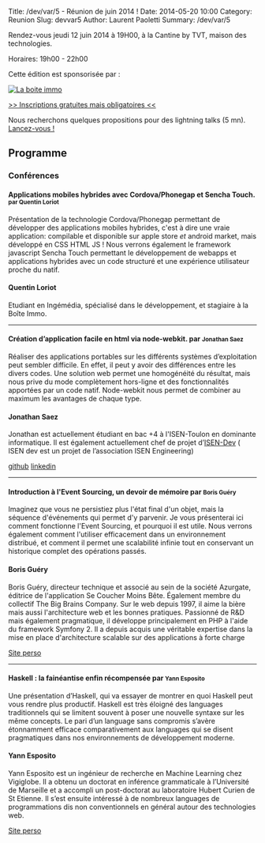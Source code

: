Title: /dev/var/5 - Réunion de juin 2014 !
Date: 2014-05-20 10:00
Category: Reunion
Slug: devvar5
Author: Laurent Paoletti
Summary: /dev/var/5


Rendez-vous jeudi 12 juin 2014 à 19H00, à la Cantine by TVT, maison des technologies.

Horaires: 19h00 - 22h00

Cette édition est sponsorisée par :

[![La boite immo](/static/images/devvar5/la-boite-immo.png)](http://www.la-boite-immo.com/)


[>> Inscriptions gratuites mais obligatoires <<](http://www.eventbrite.fr/e/billets-devvar5-rencontre-des-developpeurs-varois-11678710337)

Nous recherchons  quelques propositions pour des lightning talks (5 mn). [Lancez-vous !](/pages/participer.html)


## Programme


### Conférences

#### Applications mobiles hybrides avec Cordova/Phonegap et Sencha Touch.  <small>par Quentin Loriot</small>

Présentation de la technologie Cordova/Phonegap permettant de développer des applications mobiles hybrides, c'est à dire une vraie application: compilable et disponible sur apple store *et* android market, mais développé en CSS HTML JS !
Nous verrons également le framework javascript Sencha Touch permettant le développement de webapps et applications hybrides avec un code structuré et une expérience utilisateur proche du natif.

<h4 class='subheader'>Quentin Loriot</h4>
Etudiant en Ingémédia, spécialisé dans le développement, et stagiaire à la Boîte Immo.


<hr>

#### Création d’application facile en html via node-webkit. par <small>Jonathan Saez</small>

Réaliser des applications portables sur les différents systèmes d’exploitation peut sembler difficile.
En effet, il peut y avoir des différences entre les divers codes.
Une solution web permet une homogénéité du résultat, mais nous prive du mode complètement hors-ligne et des fonctionnalités apportées par un code natif.
Node-webkit nous permet de combiner au maximum les avantages de chaque type.

<h4 class='subheader'>Jonathan Saez</h4>

Jonathan est actuellement étudiant en bac +4 à l'ISEN-Toulon en dominante informatique. Il est également actuellement chef de projet d’[ISEN-Dev](http://isendev.tumblr.com/) ( ISEN dev est un projet de l’association ISEN Engineering)

[github](https://github.com/kandran)
[linkedin](http://fr.linkedin.com/in/saezjonathan/)

<hr>

#### Introduction à l'Event Sourcing, un devoir de mémoire  par <small>Boris Guéry</small>

Imaginez que vous ne persistiez plus l'état final d'un objet,
mais la séquence d'événements qui permet d'y parvenir.
Je vous présenterai ici comment fonctionne l'Event Sourcing,
et pourquoi il est utile.
Nous verrons également comment l'utiliser efficacement dans un
environnement distribué, et comment il permet une scalabilité
infinie tout en conservant un historique complet des opérations
passés.

<h4 class='subheader'>Boris Guéry</h4>

Boris Guéry, directeur technique et associé au sein de la société
Azurgate, éditrice de l'application Se Coucher Moins Bête. Également membre
du collectif The Big Brains Company. Sur le web depuis 1997, il aime
la bière mais aussi l'architecture web et les bonnes pratiques. Passionné de R&D mais
également pragmatique, il développe principalement en PHP à l'aide du framework Symfony 2. Il
a depuis acquis une véritable expertise dans la mise en place d'architecture scalable
sur des applications à forte charge

[Site perso](http://borisguery.com/)

<hr>

#### Haskell : la fainéantise enfin récompensée par <small>Yann Esposito</small>


Une présentation d’Haskell, qui va essayer de montrer en quoi Haskell peut vous rendre plus productif.
Haskell est très éloigné des languages traditionnels qui se limitent souvent à poser une nouvelle syntaxe sur les même concepts.
Le pari d’un language sans compromis s’avère étonnamment efficace comparativement aux languages qui se disent pragmatiques dans nos environnements de développement moderne.

<h4 class='subheader'>Yann Esposito</h4>

Yann Esposito est un ingénieur de recherche en Machine Learning chez Vigiglobe.
Il a obtenu un doctorat en inférence grammaticale à l’Université de Marseille et a accompli un
post-doctorat au laboratoire Hubert Curien de St Etienne. Il s’est ensuite intéressé à de nombreux
 languages de programmations dis non conventionnels en général autour des technologies web.

[Site perso](http://yannesposito.com/)
